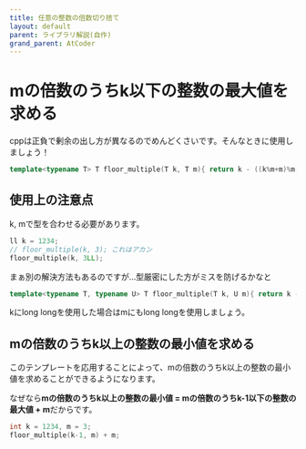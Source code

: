 ```yaml
---
title: 任意の整数の倍数切り捨て
layout: default
parent: ライブラリ解説(自作)
grand_parent: AtCoder
---
```


# mの倍数のうちk以下の整数の最大値を求める

cppは正負で剰余の出し方が異なるのでめんどくさいです。そんなときに使用しましょう！

```cpp
template<typename T> T floor_multiple(T k, T m){ return k - ((k%m+m)%m); }
```

## 使用上の注意点

k, mで型を合わせる必要があります。

```cpp
ll k = 1234;
// floor_multiple(k, 3); これはアカン
floor_multiple(k, 3LL);
```

まぁ別の解決方法もあるのですが...型厳密にした方がミスを防げるかなと

```cpp
template<typename T, typename U> T floor_multiple(T k, U m){ return k - ((k%m+m)%m); }
```

kにlong longを使用した場合はmにもlong longを使用しましょう。

## mの倍数のうちk以上の整数の最小値を求める

このテンプレートを応用することによって、mの倍数のうちk以上の整数の最小値を求めることができるようになります。

なぜなら<b>mの倍数のうちk以上の整数の最小値 = mの倍数のうちk-1以下の整数の最大値 + m</b>だからです。

```cpp
int k = 1234, m = 3;
floor_multiple(k-1, m) + m;
```
